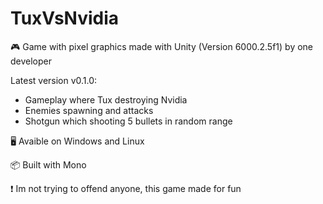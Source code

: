 # TuxVsNvidia
🎮 Game with pixel graphics made with Unity (Version 6000.2.5f1) by one developer

Latest version v0.1.0:
- Gameplay where Tux destroying Nvidia
- Enemies spawning and attacks
- Shotgun which shooting 5 bullets in random range

🖥  Avaible on Windows and Linux

📦 Built with Mono

❗ Im not trying to offend anyone, this game made for fun
